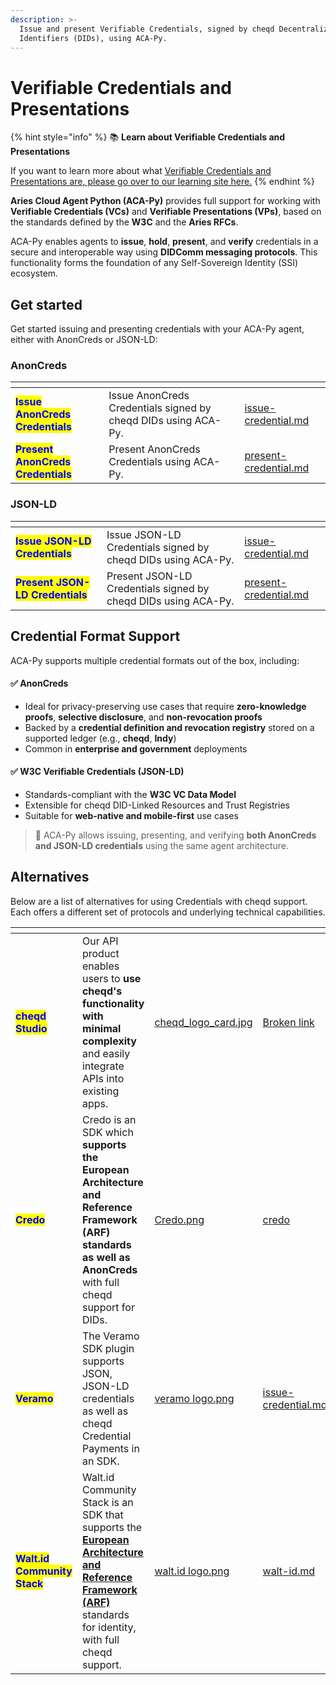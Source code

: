 ```yaml
---
description: >-
  Issue and present Verifiable Credentials, signed by cheqd Decentralized
  Identifiers (DIDs), using ACA-Py.
---
```


# Verifiable Credentials and Presentations

{% hint style="info" %}
:books: **Learn about Verifiable Credentials and Presentations**

If you want to learn more about what [Verifiable Credentials and Presentations are, please go over to our learning site here.](https://learn.cheqd.io/overview/introduction-to-decentralised-identity/what-is-a-verifiable-credential-vc)
{% endhint %}

**Aries Cloud Agent Python (ACA-Py)** provides full support for working with **Verifiable Credentials (VCs)** and **Verifiable Presentations (VPs)**, based on the standards defined by the **W3C** and the **Aries RFCs**.

ACA-Py enables agents to **issue**, **hold**, **present**, and **verify** credentials in a secure and interoperable way using **DIDComm messaging protocols**. This functionality forms the foundation of any Self-Sovereign Identity (SSI) ecosystem.

## Get started

Get started issuing and presenting credentials with your ACA-Py agent, either with AnonCreds or JSON-LD:

### AnonCreds

<table data-card-size="large" data-view="cards"><thead><tr><th></th><th></th><th data-hidden data-card-target data-type="content-ref"></th></tr></thead><tbody><tr><td><mark style="color:blue;"><strong>Issue AnonCreds Credentials</strong></mark></td><td>Issue AnonCreds Credentials signed by cheqd DIDs using ACA-Py.</td><td><a href="anoncreds/issue-credential.md">issue-credential.md</a></td></tr><tr><td><mark style="color:blue;"><strong>Present AnonCreds Credentials</strong></mark></td><td>Present AnonCreds Credentials using ACA-Py.</td><td><a href="anoncreds/present-credential.md">present-credential.md</a></td></tr></tbody></table>

### JSON-LD

<table data-card-size="large" data-view="cards"><thead><tr><th></th><th></th><th data-hidden data-card-target data-type="content-ref"></th></tr></thead><tbody><tr><td><mark style="color:blue;"><strong>Issue JSON-LD Credentials</strong></mark></td><td>Issue JSON-LD Credentials signed by cheqd DIDs using ACA-Py.</td><td><a href="json-ld/issue-credential.md">issue-credential.md</a></td></tr><tr><td><mark style="color:blue;"><strong>Present JSON-LD Credentials</strong></mark></td><td>Present JSON-LD Credentials signed by cheqd DIDs using ACA-Py.</td><td><a href="json-ld/present-credential.md">present-credential.md</a></td></tr></tbody></table>

## Credential Format Support

ACA-Py supports multiple credential formats out of the box, including:

#### ✅ AnonCreds

* Ideal for privacy-preserving use cases that require **zero-knowledge proofs**, **selective disclosure**, and **non-revocation proofs**
* Backed by a **credential definition and revocation registry** stored on a supported ledger (e.g., **cheqd**, **Indy**)
* Common in **enterprise and government** deployments

#### ✅ W3C Verifiable Credentials (JSON-LD)

* Standards-compliant with the **W3C VC Data Model**
* Extensible for cheqd DID-Linked Resources and Trust Registries
* Suitable for **web-native and mobile-first** use cases

> 🧩 ACA-Py allows issuing, presenting, and verifying **both AnonCreds and JSON-LD credentials** using the same agent architecture.

## Alternatives

Below are a list of alternatives for using Credentials with cheqd support. Each offers a different set of protocols and underlying technical capabilities.

<table data-view="cards" data-full-width="false"><thead><tr><th></th><th></th><th data-hidden data-card-cover data-type="files"></th><th data-hidden data-card-target data-type="content-ref"></th></tr></thead><tbody><tr><td><mark style="color:blue;"><strong>cheqd Studio</strong></mark></td><td>Our API product enables users to <strong>use cheqd's functionality with minimal complexity</strong> and easily integrate APIs into existing apps. </td><td><a href="../../../.gitbook/assets/cheqd_logo_card.jpg">cheqd_logo_card.jpg</a></td><td><a href="broken-reference">Broken link</a></td></tr><tr><td><mark style="color:blue;"><strong>Credo</strong></mark></td><td>Credo is an SDK which <strong>supports the European Architecture and Reference Framework (ARF)</strong> <strong>standards as well as AnonCreds</strong> with full cheqd support for DIDs. </td><td><a href="../../../.gitbook/assets/Credo.png">Credo.png</a></td><td><a href="../../credo/">credo</a></td></tr><tr><td><mark style="color:blue;"><strong>Veramo</strong></mark></td><td>The Veramo SDK plugin supports JSON, JSON-LD credentials as well as cheqd Credential Payments in an SDK.</td><td><a href="../../../.gitbook/assets/veramo logo.png">veramo logo.png</a></td><td><a href="../../veramo/credentials-and-presentations/issue-credential.md">issue-credential.md</a></td></tr><tr><td><mark style="color:blue;"><strong>Walt.id Community Stack</strong></mark></td><td>Walt.id Community Stack is an SDK that supports the <a href="https://digital-strategy.ec.europa.eu/en/library/european-digital-identity-architecture-and-reference-framework-outline"><strong>European Architecture and Reference Framework (ARF)</strong></a> standards for identity, with full cheqd support. </td><td><a href="../../../.gitbook/assets/walt.id logo.png">walt.id logo.png</a></td><td><a href="../../walt-id.md">walt-id.md</a></td></tr></tbody></table>
